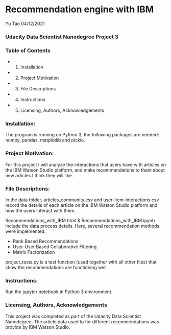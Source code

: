 # Recommendation engine with IBM

Yu Tao 04/12/2021

### Udacity Data Scientist Nanodegree Project 3

### Table of Contents

- 1. Installation
- 2. Project Motivation
- 3. File Descriptions
- 4. Instructions
- 5. Licensing, Authors, Acknowledgements

### Installation:
The program is running on Python 3, the following packages are needed: numpy, pandas, matplotlib and pickle.

### Project Motivation:
For this project I will analyze the interactions that users have with articles on the IBM Watson Studio platform, and make recommendations to them about new articles I think they will like.

### File Descriptions:

In the data folder, articles_community.csv and user-item-interactions.csv record the details of each article on the IBM Watson Studio platform and how the users interact with them.

Recommendations_with_IBM.html & Recommendations_with_IBM.ipynb include the data process details. Here, several recommendation methods were implemented.
- Rank Based Recommendations
- User-User Based Collaborative Filtering
- Matrix Factorization

project_tests.py is a test function (used together with all other files) that show the recommendations are functioning well.

### Instructions:
Run the jupyter notebook in Python 3 environment.

### Licensing, Authors, Acknowledgements
This project was completed as part of the Udacity Data Scientist Nanodegree.
The article data used to for different recommendations was provide by IBM Watson Studio.
